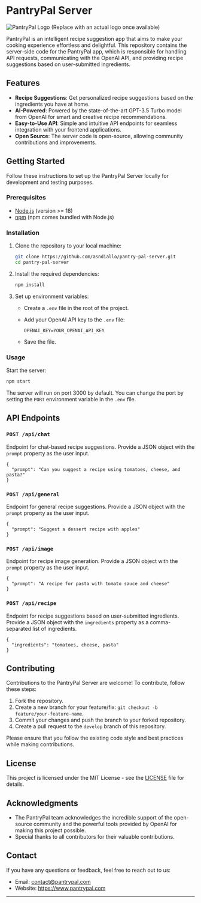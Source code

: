 # PantryPal Server

![PantryPal Logo](link_to_logo.png) (Replace with an actual logo once available)

PantryPal is an intelligent recipe suggestion app that aims to make your cooking experience effortless and delightful. This repository contains the server-side code for the PantryPal app, which is responsible for handling API requests, communicating with the OpenAI API, and providing recipe suggestions based on user-submitted ingredients.

## Features

- **Recipe Suggestions**: Get personalized recipe suggestions based on the ingredients you have at home.
- **AI-Powered**: Powered by the state-of-the-art GPT-3.5 Turbo model from OpenAI for smart and creative recipe recommendations.
- **Easy-to-Use API**: Simple and intuitive API endpoints for seamless integration with your frontend applications.
- **Open Source**: The server code is open-source, allowing community contributions and improvements.

## Getting Started

Follow these instructions to set up the PantryPal Server locally for development and testing purposes.

### Prerequisites

- [Node.js](https://nodejs.org/) (version >= 18)
- [npm](https://www.npmjs.com/) (npm comes bundled with Node.js)

### Installation

1. Clone the repository to your local machine:

   ```bash
   git clone https://github.com/asndiallo/pantry-pal-server.git
   cd pantry-pal-server
   ```

2. Install the required dependencies:

   ```bash
   npm install
   ```

3. Set up environment variables:
   - Create a `.env` file in the root of the project.
   - Add your OpenAI API key to the `.env` file:

     ```plaintext
     OPENAI_KEY=YOUR_OPENAI_API_KEY
     ```

   - Save the file.

### Usage

Start the server:

```bash
npm start
```

The server will run on port 3000 by default. You can change the port by setting the `PORT` environment variable in the `.env` file.

## API Endpoints

### `POST /api/chat`

Endpoint for chat-based recipe suggestions. Provide a JSON object with the `prompt` property as the user input.

```plaintext
{
  "prompt": "Can you suggest a recipe using tomatoes, cheese, and pasta?"
}
```

### `POST /api/general`

Endpoint for general recipe suggestions. Provide a JSON object with the `prompt` property as the user input.

```plaintext
{
  "prompt": "Suggest a dessert recipe with apples"
}
```

### `POST /api/image`

Endpoint for recipe image generation. Provide a JSON object with the `prompt` property as the user input.

```plaintext
{
  "prompt": "A recipe for pasta with tomato sauce and cheese"
}
```

### `POST /api/recipe`

Endpoint for recipe suggestions based on user-submitted ingredients. Provide a JSON object with the `ingredients` property as a comma-separated list of ingredients.

```plaintext
{
  "ingredients": "tomatoes, cheese, pasta"
}
```

## Contributing

Contributions to the PantryPal Server are welcome! To contribute, follow these steps:

1. Fork the repository.
2. Create a new branch for your feature/fix: `git checkout -b feature/your-feature-name`.
3. Commit your changes and push the branch to your forked repository.
4. Create a pull request to the `develop` branch of this repository.

Please ensure that you follow the existing code style and best practices while making contributions.

## License

This project is licensed under the MIT License - see the [LICENSE](LICENSE) file for details.

## Acknowledgments

- The PantryPal team acknowledges the incredible support of the open-source community and the powerful tools provided by OpenAI for making this project possible.
- Special thanks to all contributors for their valuable contributions.

## Contact

If you have any questions or feedback, feel free to reach out to us:

- Email: contact@pantrypal.com
- Website: https://www.pantrypal.com

---